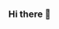 ### Hi there 👋

<!--
**Sanjanaharishpoojary/Sanjanaharishpoojary** is a ✨ _special_ ✨ repository because its `README.md` (this file) appears on your GitHub profile.


- 🔭 I’m currently working on Cyber security and Front end
- 🌱 I’m currently learning Cloud
- 👯 I’m looking to collaborate on Cloud and Cyber security
- 🤔 I’m looking for help with Cyber Security
- 💬 Ask me about anything.I will to work on it 
- 📫 How to reach me: https://www.linkedin.com/in/sanjana-h-b73645234

